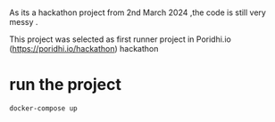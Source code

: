# 
As its a hackathon project from 2nd March 2024 ,the code is still very messy .

This project was selected as first runner project in Poridhi.io (https://poridhi.io/hackathon) hackathon

# run the project 
```
docker-compose up 
```
